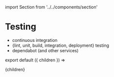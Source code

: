 import Section from '../../components/section'

# Testing

- continuous integration
- {lint, unit, build, integration, deployment} testing
- dependabot (and other services)

export default ({ children }) => <Section name='testing'>{children}</Section>
